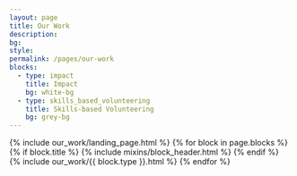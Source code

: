 ```yaml
---
layout: page
title: Our Work
description: 
bg: 
style: 
permalink: /pages/our-work
blocks:
  - type: impact
    title: Impact
    bg: white-bg
  - type: skills_based_volunteering
    title: Skills-based Volunteering
    bg: grey-bg
---
```


{% include our_work/landing_page.html %}
{% for block in page.blocks %}
  {% if block.title %}
  {% include mixins/block_header.html %}
  {% endif %}
  {% include our_work/{{ block.type }}.html %}
{% endfor %}
